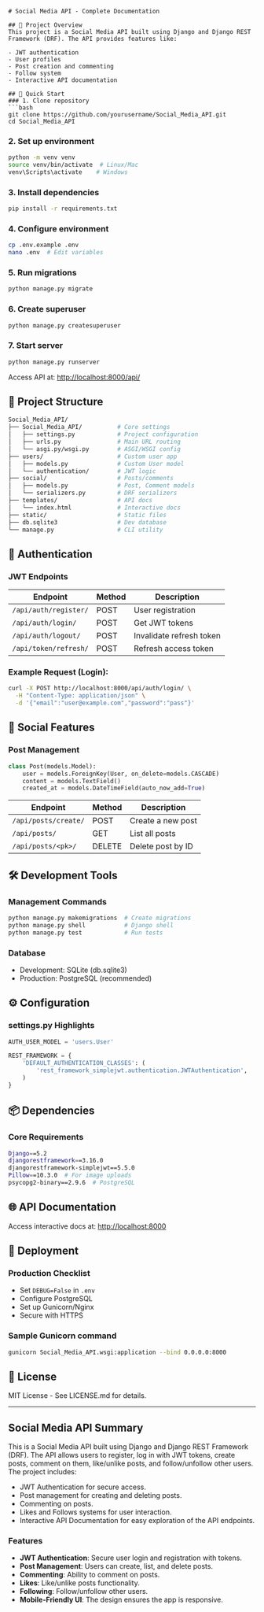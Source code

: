 ```
# Social Media API - Complete Documentation

## 📌 Project Overview
This project is a Social Media API built using Django and Django REST Framework (DRF). The API provides features like:

- JWT authentication
- User profiles
- Post creation and commenting
- Follow system
- Interactive API documentation

## 🚀 Quick Start
### 1. Clone repository
```bash
git clone https://github.com/yourusername/Social_Media_API.git
cd Social_Media_API
```

### 2. Set up environment
```bash
python -m venv venv
source venv/bin/activate  # Linux/Mac
venv\Scripts\activate    # Windows
```

### 3. Install dependencies
```bash
pip install -r requirements.txt
```

### 4. Configure environment
```bash
cp .env.example .env
nano .env  # Edit variables
```

### 5. Run migrations
```bash
python manage.py migrate
```

### 6. Create superuser
```bash
python manage.py createsuperuser
```

### 7. Start server
```bash
python manage.py runserver
```
Access API at: [http://localhost:8000/api/](http://localhost:8000/api/)

## 📂 Project Structure
```bash
Social_Media_API/
├── Social_Media_API/          # Core settings
│   ├── settings.py            # Project configuration
│   ├── urls.py                # Main URL routing
│   └── asgi.py/wsgi.py        # ASGI/WSGI config
├── users/                     # Custom user app
│   ├── models.py              # Custom User model
│   └── authentication/        # JWT logic
├── social/                    # Posts/comments
│   ├── models.py              # Post, Comment models
│   └── serializers.py         # DRF serializers
├── templates/                 # API docs
│   └── index.html             # Interactive docs
├── static/                    # Static files
├── db.sqlite3                 # Dev database
└── manage.py                  # CLI utility
```

## 🔐 Authentication
### JWT Endpoints
| Endpoint                      | Method | Description                |
| ----------------------------- | ------ | -------------------------- |
| `/api/auth/register/`         | POST   | User registration          |
| `/api/auth/login/`            | POST   | Get JWT tokens             |
| `/api/auth/logout/`           | POST   | Invalidate refresh token   |
| `/api/token/refresh/`         | POST   | Refresh access token       |

### Example Request (Login):
```bash
curl -X POST http://localhost:8000/api/auth/login/ \
  -H "Content-Type: application/json" \
  -d '{"email":"user@example.com","password":"pass"}'
```

## 📱 Social Features
### Post Management

```python
class Post(models.Model):
    user = models.ForeignKey(User, on_delete=models.CASCADE)
    content = models.TextField()
    created_at = models.DateTimeField(auto_now_add=True)
```

| Endpoint                     | Method | Description             |
| ---------------------------- | ------ | ----------------------- |
| `/api/posts/create/`         | POST   | Create a new post       |
| `/api/posts/`                | GET    | List all posts          |
| `/api/posts/<pk>/`           | DELETE | Delete post by ID       |

## 🛠 Development Tools
### Management Commands
```bash
python manage.py makemigrations  # Create migrations
python manage.py shell           # Django shell
python manage.py test            # Run tests
```

### Database
- Development: SQLite (db.sqlite3)
- Production: PostgreSQL (recommended)

## ⚙️ Configuration
### settings.py Highlights
```python
AUTH_USER_MODEL = 'users.User'

REST_FRAMEWORK = {
    'DEFAULT_AUTHENTICATION_CLASSES': (
        'rest_framework_simplejwt.authentication.JWTAuthentication',
    )
}
```

## 📦 Dependencies
### Core Requirements
```bash
Django==5.2
djangorestframework==3.16.0
djangorestframework-simplejwt==5.5.0
Pillow==10.3.0  # For image uploads
psycopg2-binary==2.9.6  # PostgreSQL
```

## 🌐 API Documentation
Access interactive docs at: [http://localhost:8000](http://localhost:8000)

## 🚀 Deployment
### Production Checklist
- Set `DEBUG=False` in `.env`
- Configure PostgreSQL
- Set up Gunicorn/Nginx
- Secure with HTTPS

### Sample Gunicorn command
```bash
gunicorn Social_Media_API.wsgi:application --bind 0.0.0.0:8000
```

## 📜 License
MIT License - See LICENSE.md for details.

---

## Social Media API Summary
This is a Social Media API built using Django and Django REST Framework (DRF). The API allows users to register, log in with JWT tokens, create posts, comment on them, like/unlike posts, and follow/unfollow other users. The project includes:

- JWT Authentication for secure access.
- Post management for creating and deleting posts.
- Commenting on posts.
- Likes and Follows systems for user interaction.
- Interactive API Documentation for easy exploration of the API endpoints.

### Features
- **JWT Authentication**: Secure user login and registration with tokens.
- **Post Management**: Users can create, list, and delete posts.
- **Commenting**: Ability to comment on posts.
- **Likes**: Like/unlike posts functionality.
- **Following**: Follow/unfollow other users.
- **Mobile-Friendly UI**: The design ensures the app is responsive.
```
